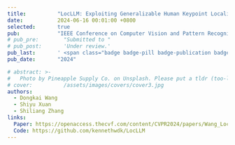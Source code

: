 ```yaml
---
title:          "LocLLM: Exploiting Generalizable Human Keypoint Localization via Large Language Model"
date:           2024-06-16 00:01:00 +0800
selected:       true
pub:            "IEEE Conference on Computer Vision and Pattern Recognition (CVPR)"
# pub_pre:        "Submitted to "
# pub_post:       'Under review.'
pub_last:       ' <span class="badge badge-pill badge-publication badge-success">Highlight</span>'
pub_date:       "2024"

# abstract: >-
#   Photo by Pineapple Supply Co. on Unsplash. Please put a tldr (too-long-didnt-read, 1~2 sentences) of your publication here. It is not recommended to put the actual abstract here because it is usually too long to fit in. $\LaTeX$ is supported. $a=b+c$.
# cover:          /assets/images/covers/cover3.jpg
authors:
  - Dongkai Wang
  - Shiyu Xuan
  - Shiliang Zhang
links:
  Paper: https://openaccess.thecvf.com/content/CVPR2024/papers/Wang_LocLLM_Exploiting_Generalizable_Human_Keypoint_Localization_via_Large_Language_Model_CVPR_2024_paper.pdf
  Code: https://github.com/kennethwdk/LocLLM
---
```

